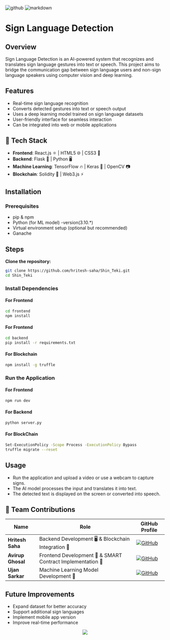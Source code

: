 ![github](https://img.shields.io/badge/GitHub-000000.svg?style=for-the-badge&logo=GitHub&logoColor=white)
![markdown](https://img.shields.io/badge/Markdown-000000.svg?style=for-the-badge&logo=Markdown&logoColor=white)

# Sign Language Detection

## Overview
Sign Language Detection is an AI-powered system that recognizes and translates sign language gestures into text or speech. This project aims to bridge the communication gap between sign language users and non-sign language speakers using computer vision and deep learning.

## Features
- Real-time sign language recognition
- Converts detected gestures into text or speech output
- Uses a deep learning model trained on sign language datasets
- User-friendly interface for seamless interaction
- Can be integrated into web or mobile applications

## 🚀 Tech Stack

- **Frontend**: React.js ⚛️ | HTML5 🌐 | CSS3 🎨  
- **Backend**: Flask 🐍 | Python 🖥️  
- **Machine Learning**: TensorFlow 🔥 | Keras 🧠 | OpenCV 📷  
- **Blockchain**: Solidity 🔗 | Web3.js ⚡  

## Installation
### Prerequisites
- pip & npm
- Python (for ML model) -version(3.10.*)
- Virtual environment setup (optional but recommended)
- Ganache

## Steps
 **Clone the repository:**
   ```sh
   git clone https://github.com/hritesh-saha/Shin_Teki.git
   cd Shin_Teki
   ```
### Install Dependencies
#### For Frontend
```sh
cd frontend
npm install
```
#### For Frontend
```sh
cd backend
pip install -r requirements.txt
```
#### For Blockchain
```sh
npm install -g truffle
```
### Run the Application
#### For Frontend
```sh
npm run dev
```
#### For Backend
```sh
python server.py
```
#### For BlockChain
```sh
Set-ExecutionPolicy -Scope Process -ExecutionPolicy Bypass
truffle migrate --reset
```

## Usage
- Run the application and upload a video or use a webcam to capture signs.
- The AI model processes the input and translates it into text.
- The detected text is displayed on the screen or converted into speech.

## 👥 Team Contributions

| Name            | Role                                      | GitHub Profile |
|----------------|-----------------------------------------|---------------|
| **Hritesh Saha**  | Backend Development 🖥️ & Blockchain Integration 🔗 | [![GitHub](https://img.shields.io/badge/GitHub-100000?style=for-the-badge&logo=github&logoColor=white)](https://github.com/hritesh-saha) |
| **Avirup Ghosal** | Frontend Development 🎨 & SMART Contract Implementation 📜 | [![GitHub](https://img.shields.io/badge/GitHub-100000?style=for-the-badge&logo=github&logoColor=white)](https://github.com/avirup-ghosal) |
| **Ujan Sarkar**   | Machine Learning Model Development 🤖 | [![GitHub](https://img.shields.io/badge/GitHub-100000?style=for-the-badge&logo=github&logoColor=white)](https://github.com/Ujan-Sarkar) |

## Future Improvements
- Expand dataset for better accuracy  
- Support additional sign languages  
- Implement mobile app version  
- Improve real-time performance  

<p align="center"><a href="https://github.com/hritesh-saha/Shin_Teki/blob/main/LICENSE"><img src="https://img.shields.io/static/v1.svg?style=for-the-badge&label=License&message=BSD-3-Clause&logoColor=d9e0ee&colorA=363a4f&colorB=b7bdf8"/></a></p>

